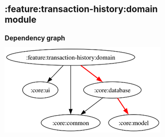 # :feature:transaction-history:domain module
## Dependency graph
![Dependency graph](../../../docs/images/graphs/dep_graph_feature_transaction_history_domain.svg)
